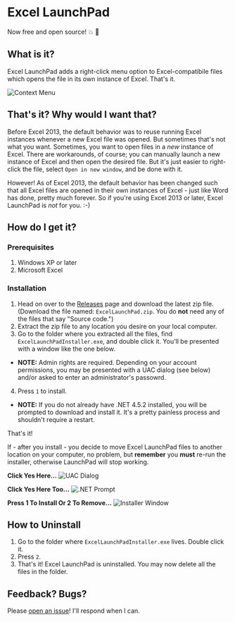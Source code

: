 # Excel LaunchPad
Now free and open source! :boom: :tada:

## What is it?
Excel LaunchPad adds a right-click menu option to Excel-compatibile files which opens the file in its own instance of Excel. That's it.  

![Context Menu][3]

## That's it? Why would I want that?
Before Excel 2013, the default behavior was to reuse running Excel instances whenever a new Excel file was opened. But sometimes that's not what you want. Sometimes, you want to open files in a *new* instance of Excel. There are workarounds, of course; you can manually launch a new instance of Excel and then open the desired file. But it's just easier to right-click the file, select `Open in new window`, and be done with it.

However! As of Excel 2013, the default behavior has been changed such that all Excel files are opened in their own instances of Excel - just like Word has done, pretty much forever. So if you're using Excel 2013 or later, Excel LaunchPad is *not* for you. :-)

## How do I get it?

### Prerequisites

1. Windows XP or later
2. Microsoft Excel

### Installation

1. Head on over to the [Releases][1] page and download the latest zip file. (Download the file named: `ExcelLaunchPad.zip`. You do **not** need any of the files that say "Source code.")
2. Extract the zip file to any location you desire on your local computer.
3. Go to the folder where you extracted all the files, find `ExcelLaunchPadInstaller.exe`, and double click it. You'll be presented with a window like the one below.
  - **NOTE:** Admin rights are required. Depending on your account permissions, you may be presented with a UAC dialog (see below) and/or asked to enter an administrator's passowrd.
4. Press `1` to install.
  - **NOTE:** If you do not already have .NET 4.5.2 installed, you will be prompted to download and install it. It's a pretty painless process and shouldn't require a restart.

That's it!

If - after you install - you decide to move Excel LaunchPad files to another location on your computer, no problem, but **remember** you **must** re-run the installer, otherwise LaunchPad will stop working.

**Click Yes Here...**
![UAC Dialog][4]

**Click Yes Here Too...**
![.NET Prompt][5]

**Press 1 To Install Or 2 To Remove...**
![Installer Window][2]

## How to Uninstall
1. Go to the folder where `ExcelLaunchPadInstaller.exe` lives. Double click it.
2. Press `2`.
3. That's it! Excel LaunchPad is uninstalled. You may now delete all the files in the folder.

## Feedback? Bugs?
Please [open an issue](https://github.com/refactorsaurusrex/ExcelLaunchPad/issues)! I'll respond when I can.

[1]: https://github.com/refactorsaurusrex/ExcelLaunchPad/releases
[2]: https://raw.githubusercontent.com/refactorsaurusrex/ExcelLaunchPad/master/Images/InstallerWindow.png
[3]: https://raw.githubusercontent.com/refactorsaurusrex/ExcelLaunchPad/master/Images/ExcelLaunchPadContextMenu.png
[4]: https://raw.githubusercontent.com/refactorsaurusrex/ExcelLaunchPad/master/Images/UACDialog.png
[5]: https://raw.githubusercontent.com/refactorsaurusrex/ExcelLaunchPad/master/Images/DotNetInstallerPrompt.png
